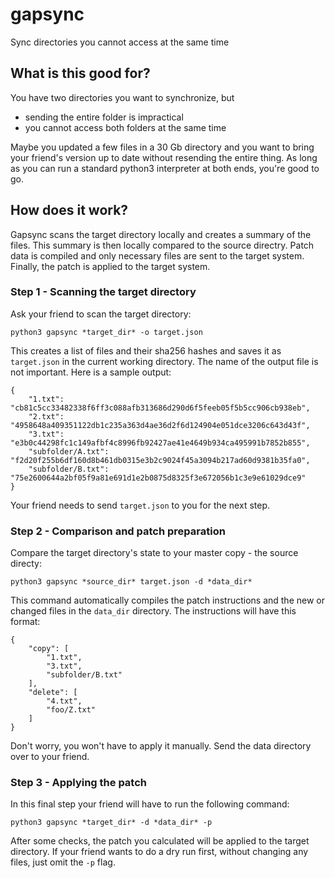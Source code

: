 # gapsync
Sync directories you cannot access at the same time

## What is this good for?
You have two directories you want to synchronize, but
 - sending the entire folder is impractical
 - you cannot access both folders at the same time

Maybe you updated a few files in a 30 Gb directory and you want to bring your friend's version up to date without resending the entire thing.
As long as you can run a standard python3 interpreter at both ends, you're good to go.

## How does it work?
Gapsync scans the target directory locally and creates a summary of the files. This summary is then locally compared to the source directry. Patch data is compiled and only necessary files are sent to the target system. Finally, the patch is applied to the target system.

### Step 1 - Scanning the target directory
Ask your friend to scan the target directory:
```
python3 gapsync *target_dir* -o target.json
```
This creates a list of files and their sha256 hashes and saves it as `target.json` in the current working directory. The name of the output file is not important. Here is a sample output:
```
{
    "1.txt": "cb81c5cc33482338f6ff3c088afb313686d290d6f5feeb05f5b5cc906cb938eb",
    "2.txt": "4958648a409351122db1c235a363d4ae36d2f6d124904e051dce3206c643d43f",
    "3.txt": "e3b0c44298fc1c149afbf4c8996fb92427ae41e4649b934ca495991b7852b855",
    "subfolder/A.txt": "f2d20f255b6df160d8b461db0315e3b2c9024f45a3094b217ad60d9381b35fa0",
    "subfolder/B.txt": "75e2600644a2bf05f9a81e691d1e2b0875d8325f3e672056b1c3e9e61029dce9"
}
```
Your friend needs to send `target.json` to you for the next step.

### Step 2 - Comparison and patch preparation
Compare the target directory's state to your master copy - the source directy:
```
python3 gapsync *source_dir* target.json -d *data_dir*
```
This command automatically compiles the patch instructions and the new or changed files in the `data_dir` directory. 
The instructions will have this format:
```
{
    "copy": [
        "1.txt",
        "3.txt",
        "subfolder/B.txt"
    ],
    "delete": [
        "4.txt",
        "foo/Z.txt"
    ]
}
```
Don't worry, you won't have to apply it manually.
Send the data directory over to your friend.

### Step 3 - Applying the patch
In this final step your friend will have to run the following command:
```
python3 gapsync *target_dir* -d *data_dir* -p
```
After some checks, the patch you calculated will be applied to the target directory.
If your friend wants to do a dry run first, without changing any files, just omit the `-p` flag.